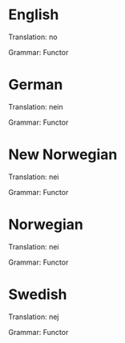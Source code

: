 English
=======

Translation: no

Grammar: Functor



German
======

Translation: nein

Grammar: Functor



New Norwegian
=============

Translation: nei

Grammar: Functor



Norwegian
=========

Translation: nei

Grammar: Functor



Swedish
=======

Translation: nej

Grammar: Functor
